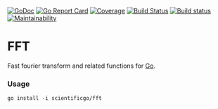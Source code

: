 [![GoDoc](https://godoc.org/github.com/scientificgo/scigo?status.svg)](https://godoc.org/github.com/scientificgo/fft)
[![Go Report Card](https://goreportcard.com/badge/github.com/scientificgo/fft)](https://goreportcard.com/report/github.com/scientificgo/fft)
[![Coverage](https://codecov.io/gh/scientificgo/scigo/branch/master/graph/badge.svg)](https://codecov.io/gh/scientificgo/fft)
[![Build Status](https://travis-ci.org/scientificgo/fft.svg?branch=master)](https://travis-ci.org/scientificgo/fft)
[![Build status](https://ci.appveyor.com/api/projects/status/r24vkg170wjd5ks9?svg=true)](https://ci.appveyor.com/project/jdparkinson93/fft)
[![Maintainability](https://api.codeclimate.com/v1/badges/cbe6a28a2c947437b6c1/maintainability)](https://codeclimate.com/github/scientificgo/fft/maintainability)

# FFT

Fast fourier transform and related functions for [Go](https://golang.org).


### Usage

`go install -i scientificgo/fft`
